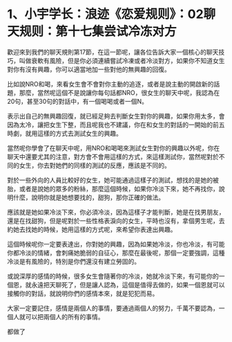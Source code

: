 # 1、小宇学长：浪迹《恋爱规则》：02聊天规则：第十七集尝试冷冻对方

歡迎來到我們的聊天規則第17節，在這一節呢，讓各位告訴大家一個核心的聊天技巧，叫做衰軟有風險，但是你必須連續嘗試冷凍或者冷淡對方，如果你不知道女生對你有沒有興趣，你可以適當地加一些對他的無興趣的回復。

比如說NRO和喝，來看女生會不會對你主動的追逐，或者是說主動的開啟新的話題，那麼，當然呢這個不是說讓你每句話都NRO，很女生的聊天中呢，我認為在20句，甚至30句的對話中，有一個喝喝或者一個N。

表示出自己的無興趣回復，就已經足夠去判斷女生對你的興趣，如果你用太多，會因為太冷，讓把女生下整，而且呢我也不建議，你在和女生的對話的一開始的前五時劇，就用這樣的方式去測試女生的興趣。

當然呢你學會了在聊天中呢，用NRO和喝喝來測試女生對你的興趣以外呢，你在聊天中還要尤其的注意，對方會不會用這樣的方式，來這樣測試你，當然呢對於不同的女生，你去對她們的同樣的測試的反應，應該是不同的。

對於一些外向的人員比較好的女生，她可能通過這樣子的測試，想找的是她的被胎，或者是說她的眾多的粉絲，那麼這個時候，如果你冷淡下來，她不再找你，說明什麼，說明你就是她想要找的，甜狗，那你正確的做法。

應該就是她如果冷淡下來，你必須冷淡，因為這樣子才能判斷，她是在找男朋友，還是在找甜狗，但是呢對於一些性格表淚向的女生，平時也沒有，拿個男生呢，去約她去找她的時候，她用這樣的方式呢，來希望你表達出興趣。

這個時候呢你一定要表達出，你對她的興趣，因為如果她冷淡，你也冷淡，有可能你都冷淡的情緒，會刺痛她脆弱的自征心，那麼在最後呢，那個一定要強調，這種冷淡是有風險的，特別是你們還沒有建立勞固的。

或說深厚的感情的時候，很多女生會隨著你的冷淡，她就冷淡下來，有可能你的一個恩，就永遠把天聊死了，但是讓人認為，這個是值得去做的，如果一個恩就可以接觸你的對話，就說明你們的感情本來，就是犯犯而易。

大家一定要記住，感情是兩個人的事情，要通過兩個人的努力，千萬不要認為，一個人就可以把兩個人的所有的事情。

都做了